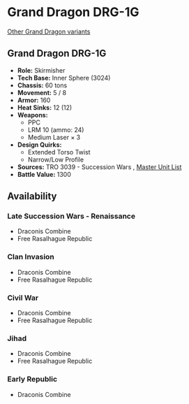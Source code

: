 # Grand Dragon DRG-1G 

[Other Grand Dragon variants](../grand_dragon.md) 

## Grand Dragon DRG-1G 

- **Role:** Skirmisher 
- **Tech Base:** Inner Sphere (3024) 
- **Chassis:** 60 tons 
- **Movement:** 5 / 8 
- **Armor:** 160 
- **Heat Sinks:** 12 (12) 
- **Weapons:** 
  - PPC 
  - LRM 10 (ammo: 24) 
  - Medium Laser × 3 
- **Design Quirks:** 
  - Extended Torso Twist 
  - Narrow/Low Profile 
- **Sources:** TRO 3039 - Succession Wars , [Master Unit List](http://masterunitlist.info/Unit/Details/1256/grand-dragon-drg-1g) 
- **Battle Value:** 1300 

## Availability 

### Late Succession Wars - Renaissance 

- Draconis Combine 
- Free Rasalhague Republic 

### Clan Invasion 

- Draconis Combine 
- Free Rasalhague Republic 

### Civil War 

- Draconis Combine 
- Free Rasalhague Republic 

### Jihad 

- Draconis Combine 
- Free Rasalhague Republic 

### Early Republic 

- Draconis Combine 


